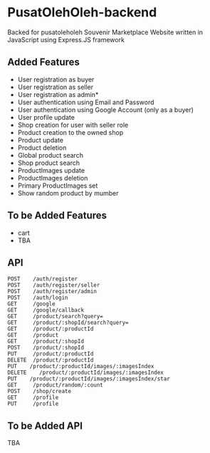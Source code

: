 
# PusatOlehOleh-backend

Backed for pusatoleholeh Souvenir Marketplace Website written in JavaScript using Express.JS framework


## Added Features

- User registration as buyer
- User registration as seller
- User registration as admin*
- User authentication using Email and Password
- User authentication using Google Account (only as a buyer)
- User profile update
- Shop creation for user with seller role
- Product creation to the owned shop
- Product update
- Product deletion
- Global product search
- Shop product search
- ProductImages update
- ProductImages deletion
- Primary ProductImages set
- Show random product by mumber


## To be Added Features

- cart 
- TBA
## API
```
POST    /auth/register
POST    /auth/register/seller
POST    /auth/register/admin
POST    /auth/login
GET     /google
GET     /google/callback
GET     /product/search?query=
GET     /product/:shopId/search?query=
GET     /product/:productId
GET     /product
GET     /product/:shopId
POST    /product/:shopId
PUT     /product/:productId
DELETE  /product/:productId
PUT    /product/:productId/images/:imagesIndex
DELETE    /product/:productId/images/:imagesIndex
PUT    /product/:productId/images/:imagesIndex/star
GET     /product/random/:count
POST    /shop/create
GET     /profile
PUT     /profile
```

## To be Added API

TBA